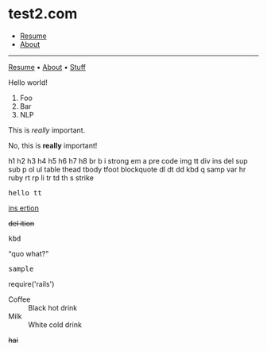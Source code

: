 # test2.com

* [Resume](resume.md)
* [About](about.md)

* * *


[Resume](resume.md) • [About](about.md) • [Stuff](stuff.md)

Hello world!

1. Foo
2. Bar
3. NLP

This is _really_ important.

No, this is **really** important!


h1 h2 h3 h4 h5 h6 h7 h8 br b i strong em a pre code img tt
div ins del sup sub p ol ul table thead tbody tfoot blockquote
dl dt dd kbd q samp var hr ruby rt rp li tr td th s strike

<tt>hello tt</tt>

<ins>ins ertion</ins>

<del>del ition</del>

<kbd>kbd</kbd>

<q>quo what?</q>

<samp>sample</samp>

<ruby>require('rails')</ruby>

<dl>
  <dt>Coffee</dt>
  <dd>Black hot drink</dd>
  <dt>Milk</dt>
  <dd>White cold drink</dd>
</dl>

<s>hai</s>
